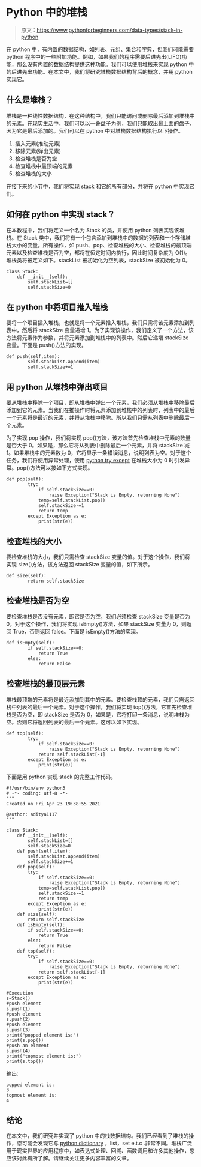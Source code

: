 # Python 中的堆栈

> 原文：<https://www.pythonforbeginners.com/data-types/stack-in-python>

在 python 中，有内置的数据结构，如列表、元组、集合和字典，但我们可能需要 python 程序中的一些附加功能。例如，如果我们的程序需要后进先出(LIFO)功能，那么没有内置的数据结构提供这种功能。我们可以使用堆栈来实现 python 中的后进先出功能。在本文中，我们将研究堆栈数据结构背后的概念，并用 python 实现它。

## 什么是堆栈？

堆栈是一种线性数据结构，在这种结构中，我们只能访问或删除最后添加到堆栈中的元素。在现实生活中，我们可以以一叠盘子为例，我们只能取出最上面的盘子，因为它是最后添加的。我们可以在 python 中对堆栈数据结构执行以下操作。

1.  插入元素(推动元素)
2.  移除元素(弹出元素)
3.  检查堆栈是否为空
4.  检查堆栈中最顶端的元素
5.  检查堆栈的大小

在接下来的小节中，我们将实现 stack 和它的所有部分，并将在 python 中实现它们。

## 如何在 python 中实现 stack？

在本教程中，我们将定义一个名为 Stack 的类，并使用 python 列表实现该堆栈。在 Stack 类中，我们将有一个包含添加到堆栈中的数据的列表和一个存储堆栈大小的变量。所有操作，如 push、pop、检查堆栈的大小、检查堆栈的最顶端元素以及检查堆栈是否为空，都将在恒定时间内执行，因此时间复杂度为 O(1)。堆栈类将被定义如下。stackList 被初始化为空列表，stackSize 被初始化为 0。

```
class Stack:
    def __init__(self):
        self.stackList=[]
        self.stackSize=0
```

## 在 python 中将项目推入堆栈

要将一个项目插入堆栈，也就是将一个元素推入堆栈，我们只需将该元素添加到列表中，然后将 stackSize 变量递增 1。为了实现该操作，我们定义了一个方法，该方法将元素作为参数，并将元素添加到堆栈中的列表中。然后它递增 stackSize 变量。下面是 push()方法的实现。

```
def push(self,item):
        self.stackList.append(item)
        self.stackSize+=1
```

## 用 python 从堆栈中弹出项目

要从堆栈中移除一个项目，即从堆栈中弹出一个元素，我们必须从堆栈中移除最后添加到它的元素。当我们在推操作时将元素添加到堆栈中的列表时，列表中的最后一个元素将是最近的元素，并将从堆栈中移除。所以我们只需从列表中删除最后一个元素。

为了实现 pop 操作，我们将实现 pop()方法，该方法首先检查堆栈中元素的数量是否大于 0。如果是，那么它将从列表中删除最后一个元素，并将 stackSize 减 1。如果堆栈中的元素数为 0，它将显示一条错误消息，说明列表为空。对于这个任务，我们将使用异常处理，使用 [python try except](https://www.pythonforbeginners.com/error-handling/python-try-and-except) 在堆栈大小为 0 时引发异常。pop()方法可以按如下方式实现。

```
def pop(self):
        try:
            if self.stackSize==0:
                raise Exception("Stack is Empty, returning None")
            temp=self.stackList.pop()
            self.stackSize-=1
            return temp
        except Exception as e:
            print(str(e))
```

## 检查堆栈的大小

要检查堆栈的大小，我们只需检查 stackSize 变量的值。对于这个操作，我们将实现 size()方法，该方法返回 stackSize 变量的值，如下所示。

```
def size(self):
        return self.stackSize
```

## 检查堆栈是否为空

要检查堆栈是否没有元素，即它是否为空，我们必须检查 stackSize 变量是否为 0。对于这个操作，我们将实现 isEmpty()方法，如果 stackSize 变量为 0，则返回 True，否则返回 false。下面是 isEmpty()方法的实现。

```
def isEmpty(self):
        if self.stackSize==0:
            return True
        else:
            return False
```

## 检查堆栈的最顶层元素

堆栈最顶端的元素将是最近添加到其中的元素。要检查栈顶的元素，我们只需返回栈中列表的最后一个元素。对于这个操作，我们将实现 top()方法，它首先检查堆栈是否为空，即 stackSize 是否为 0，如果是，它将打印一条消息，说明堆栈为空。否则它将返回列表的最后一个元素。这可以如下实现。

```
def top(self):
        try:
            if self.stackSize==0:
                raise Exception("Stack is Empty, returning None")
            return self.stackList[-1]
        except Exception as e:
            print(str(e))
```

下面是用 python 实现 stack 的完整工作代码。

```
#!/usr/bin/env python3
# -*- coding: utf-8 -*-
"""
Created on Fri Apr 23 19:38:55 2021

@author: aditya1117
"""

class Stack:
    def __init__(self):
        self.stackList=[]
        self.stackSize=0
    def push(self,item):
        self.stackList.append(item)
        self.stackSize+=1
    def pop(self):
        try:
            if self.stackSize==0:
                raise Exception("Stack is Empty, returning None")
            temp=self.stackList.pop()
            self.stackSize-=1
            return temp
        except Exception as e:
            print(str(e))
    def size(self):
        return self.stackSize
    def isEmpty(self):
        if self.stackSize==0:
            return True
        else:
            return False
    def top(self):
        try:
            if self.stackSize==0:
                raise Exception("Stack is Empty, returning None")
            return self.stackList[-1]
        except Exception as e:
            print(str(e))

#Execution
s=Stack()
#push element
s.push(1)
#push element
s.push(2)
#push element
s.push(3)
print("popped element is:")
print(s.pop())
#push an element
s.push(4)
print("topmost element is:")
print(s.top())
```

输出:

```
popped element is:
3
topmost element is:
4
```

## 结论

在本文中，我们研究并实现了 python 中的栈数据结构。我们已经看到了堆栈的操作，您可能会发现它与 [python dictionary](https://www.pythonforbeginners.com/dictionary/how-to-use-dictionaries-in-python/) ，list，set e.t.c .非常不同。堆栈广泛用于现实世界的应用程序中，如表达式处理、回溯、函数调用和许多其他操作，您应该对此有所了解。请继续关注更多内容丰富的文章。